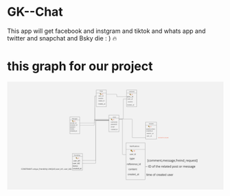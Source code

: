 # GK--Chat
This app will get facebook and instgram and tiktok and whats app and twitter and snapchat and Bsky die : ) 🔥

# this graph for our project

<img src="graph.png"/>
